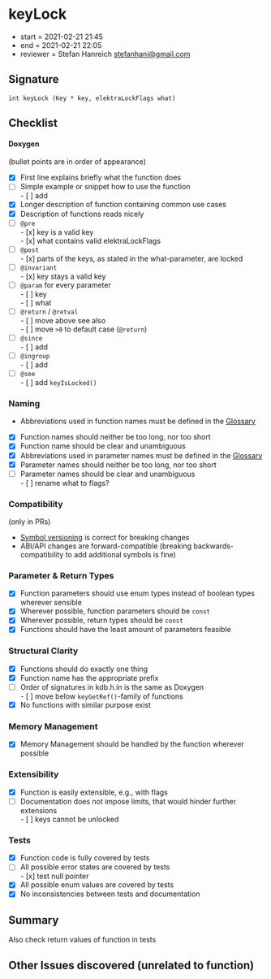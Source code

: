 # keyLock

- start = 2021-02-21 21:45
- end = 2021-02-21 22:05
- reviewer = Stefan Hanreich <stefanhani@gmail.com>

## Signature

`int keyLock (Key * key, elektraLockFlags what)`

## Checklist

#### Doxygen

(bullet points are in order of appearance)

- [x] First line explains briefly what the function does
- [ ] Simple example or snippet how to use the function  
       - [ ] add
- [x] Longer description of function containing common use cases
- [x] Description of functions reads nicely
- [ ] `@pre`  
       - [x] key is a valid key  
       - [x] what contains valid elektraLockFlags
- [ ] `@post`  
       - [x] parts of the keys, as stated in the what-parameter, are locked
- [ ] `@invariant`  
       - [x] key stays a valid key
- [ ] `@param` for every parameter  
       - [ ] key  
       - [ ] what
- [ ] `@return` / `@retval`  
       - [ ] move above see also  
       - [ ] move `>0` to default case (`@return`)
- [ ] `@since`  
       - [ ] add
- [ ] `@ingroup`  
       - [ ] add
- [ ] `@see`  
       - [ ] add `keyIsLocked()`

### Naming

- Abbreviations used in function names must be defined in the
  [Glossary](/doc/help/elektra-glossary.md)
- [x] Function names should neither be too long, nor too short
- [x] Function name should be clear and unambiguous
- [x] Abbreviations used in parameter names must be defined in the
      [Glossary](/doc/help/elektra-glossary.md)
- [x] Parameter names should neither be too long, nor too short
- [ ] Parameter names should be clear and unambiguous  
       - [ ] rename what to flags?

### Compatibility

(only in PRs)

- [Symbol versioning](/doc/dev/symbol-versioning.md)
  is correct for breaking changes
- ABI/API changes are forward-compatible (breaking backwards-compatibility
  to add additional symbols is fine)

### Parameter & Return Types

- [x] Function parameters should use enum types instead of boolean types
      wherever sensible
- [x] Wherever possible, function parameters should be `const`
- [x] Wherever possible, return types should be `const`
- [x] Functions should have the least amount of parameters feasible

### Structural Clarity

- [x] Functions should do exactly one thing
- [x] Function name has the appropriate prefix
- [ ] Order of signatures in kdb.h.in is the same as Doxygen  
       - [ ] move below `keyGetRef()`-family of functions
- [x] No functions with similar purpose exist

### Memory Management

- [x] Memory Management should be handled by the function wherever possible

### Extensibility

- [x] Function is easily extensible, e.g., with flags
- [ ] Documentation does not impose limits, that would hinder further extensions  
       - [ ] keys cannot be unlocked

### Tests

- [x] Function code is fully covered by tests
- [ ] All possible error states are covered by tests  
       - [x] test null pointer
- [x] All possible enum values are covered by tests
- [x] No inconsistencies between tests and documentation

## Summary

Also check return values of function in tests

## Other Issues discovered (unrelated to function)
